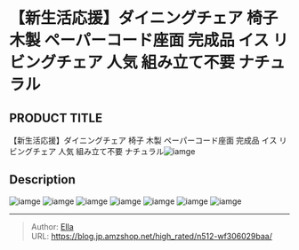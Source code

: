 # 【新生活応援】ダイニングチェア 椅子 木製 ペーパーコード座面 完成品 イス リビングチェア 人気 組み立て不要 ナチュラル


## PRODUCT TITLE 

【新生活応援】ダイニングチェア 椅子 木製 ペーパーコード座面 完成品 イス リビングチェア 人気 組み立て不要 ナチュラル![iamge](https://b2bfiles1.gigab2b.cn/image/wkseller/301/20230524_920b4a51346b3037856b2cbd65fcfc9a.jpg)

## Description











![iamge](https://b2bfiles1.gigab2b.cn/image/wkseller/301/20230524_354dc77538853d86b53c986e585dc963.jpg)
![iamge](https://b2bfiles1.gigab2b.cn/image/wkseller/301/20230524_74790e59d87ddbbe54d529b051410e3e.jpg)
![iamge](https://b2bfiles1.gigab2b.cn/image/wkseller/301/20230524_65fe23a58b83e1e04766ff5a51ce849f.jpg)
![iamge](https://b2bfiles1.gigab2b.cn/image/wkseller/301/20230524_5f43dff08485359f00a0479d9127b78b.jpg)
![iamge](https://b2bfiles1.gigab2b.cn/image/wkseller/301/20230524_dbdb38b083910bd7558f1b1b5da26503.jpg)
![iamge](https://b2bfiles1.gigab2b.cn/image/wkseller/301/20230524_d5d7374775bbbe4139dfb212d5ec0672.jpg)
![iamge](https://b2bfiles1.gigab2b.cn/image/wkseller/301/20230524_255d63e25a739fb86f59b7189f30a507.jpg)


---

> Author: [Ella](https://blog.jp.amzshop.net/)  
> URL: https://blog.jp.amzshop.net/high_rated/n512-wf306029baa/  

